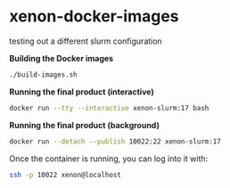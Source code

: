 # xenon-docker-images
testing out a different slurm configuration

**Building the Docker images**

```bash
./build-images.sh
```

**Running the final product (interactive)**

```bash
docker run --tty --interactive xenon-slurm:17 bash
```

**Running the final product (background)**

```bash
docker run --detach --publish 10022:22 xenon-slurm:17
```

Once the container is running, you can log into it with:

```bash
ssh -p 10022 xenon@localhost
```



